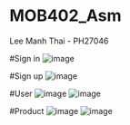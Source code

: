# MOB402_Asm
Lee Manh Thai - PH27046

#Sign in
![image](https://user-images.githubusercontent.com/93104678/227402064-e24ea4e0-3bd5-430e-bce5-a8c0eff36593.png)

#Sign up
![image](https://user-images.githubusercontent.com/93104678/227402086-c25b3c1d-99be-4b80-bd55-a11ed5946ec3.png)

#User
![image](https://user-images.githubusercontent.com/93104678/227402139-f7aa0e51-e7cb-4fbc-a65a-dca0df8b8a78.png)
![image](https://user-images.githubusercontent.com/93104678/227402165-3c4e18a1-2579-4f49-abc7-07b596123d1e.png)

#Product
![image](https://user-images.githubusercontent.com/93104678/227402184-d3d40309-ef8f-4507-919c-af14ebfa61ef.png)
![image](https://user-images.githubusercontent.com/93104678/227402204-987868cd-f2a3-4f81-8341-38acc7f25cfc.png)
